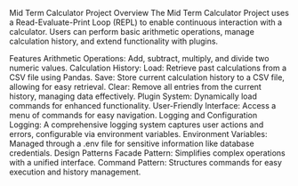 Mid Term Calculator Project
Overview
The Mid Term Calculator Project uses a Read-Evaluate-Print Loop (REPL) to enable continuous interaction with a calculator. Users can perform basic arithmetic operations, manage calculation history, and extend functionality with plugins.

Features
Arithmetic Operations: Add, subtract, multiply, and divide two numeric values.
Calculation History:
Load: Retrieve past calculations from a CSV file using Pandas.
Save: Store current calculation history to a CSV file, allowing for easy retrieval.
Clear: Remove all entries from the current history, managing data effectively.
Plugin System: Dynamically load commands for enhanced functionality.
User-Friendly Interface: Access a menu of commands for easy navigation.
Logging and Configuration
Logging: A comprehensive logging system captures user actions and errors, configurable via environment variables.
Environment Variables: Managed through a .env file for sensitive information like database credentials.
Design Patterns
Facade Pattern: Simplifies complex operations with a unified interface.
Command Pattern: Structures commands for easy execution and history management.
